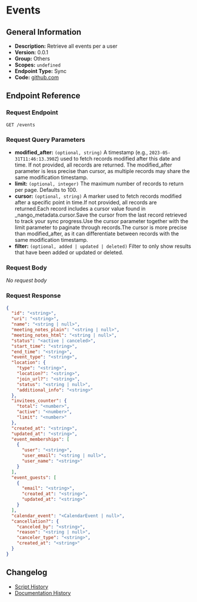 # Events

## General Information

- **Description:** Retrieve all events per a user
- **Version:** 0.0.1
- **Group:** Others
- **Scopes:** `undefined`
- **Endpoint Type:** Sync
- **Code:** [github.com](https://github.com/NangoHQ/integration-templates/tree/main/integrations/calendly/syncs/events.ts)


## Endpoint Reference

### Request Endpoint

`GET /events`

### Request Query Parameters

- **modified_after:** `(optional, string)` A timestamp (e.g., `2023-05-31T11:46:13.390Z`) used to fetch records modified after this date and time. If not provided, all records are returned. The modified_after parameter is less precise than cursor, as multiple records may share the same modification timestamp.
- **limit:** `(optional, integer)` The maximum number of records to return per page. Defaults to 100.
- **cursor:** `(optional, string)` A marker used to fetch records modified after a specific point in time.If not provided, all records are returned.Each record includes a cursor value found in _nango_metadata.cursor.Save the cursor from the last record retrieved to track your sync progress.Use the cursor parameter together with the limit parameter to paginate through records.The cursor is more precise than modified_after, as it can differentiate between records with the same modification timestamp.
- **filter:** `(optional, added | updated | deleted)` Filter to only show results that have been added or updated or deleted.

### Request Body

_No request body_

### Request Response

```json
{
  "id": "<string>",
  "uri": "<string>",
  "name": "<string | null>",
  "meeting_notes_plain": "<string | null>",
  "meeting_notes_html": "<string | null>",
  "status": "<active | canceled>",
  "start_time": "<string>",
  "end_time": "<string>",
  "event_type": "<string>",
  "location": {
    "type": "<string>",
    "location?": "<string>",
    "join_url?": "<string>",
    "status": "<string | null>",
    "additional_info": "<string>"
  },
  "invitees_counter": {
    "total": "<number>",
    "active": "<number>",
    "limit": "<number>"
  },
  "created_at": "<string>",
  "updated_at": "<string>",
  "event_memberships": [
    {
      "user": "<string>",
      "user_email": "<string | null>",
      "user_name": "<string>"
    }
  ],
  "event_guests": [
    {
      "email": "<string>",
      "created_at": "<string>",
      "updated_at": "<string>"
    }
  ],
  "calendar_event": "<CalendarEvent | null>",
  "cancellation?": {
    "canceled_by": "<string>",
    "reason": "<string | null>",
    "canceler_type": "<string>",
    "created_at": "<string>"
  }
}
```

## Changelog

- [Script History](https://github.com/NangoHQ/integration-templates/commits/main/integrations/calendly/syncs/events.ts)
- [Documentation History](https://github.com/NangoHQ/integration-templates/commits/main/integrations/calendly/syncs/events.md)

<!-- END  GENERATED CONTENT -->

